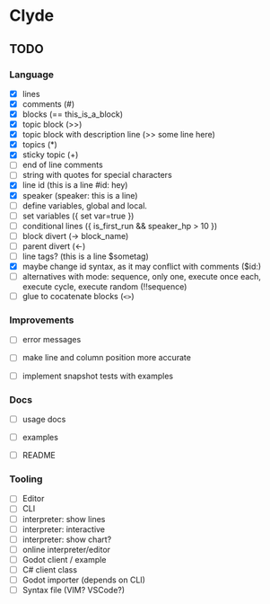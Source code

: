 # Clyde


## TODO

### Language
- [x] lines
- [x] comments (#)
- [x] blocks (== this_is_a_block)
- [x] topic block (>>)
- [x] topic block with description line (>> some line here)
- [x] topics (*)
- [x] sticky topic (+)
- [ ] end of line comments
- [ ] string with quotes for special characters
- [x] line id (this is a line #id: hey)
- [x] speaker (speaker: this is a line)
- [ ] define variables, global and local.
- [ ] set variables ({ set var=true })
- [ ] conditional lines ({ is_first_run && speaker_hp > 10 })
- [ ] block divert (-> block_name)
- [ ] parent divert (<-)
- [ ] line tags? (this is a line $sometag)
- [x] maybe change id syntax, as it may conflict with comments ($id:)
- [ ] alternatives with mode: sequence, only one, execute once each, execute cycle, execute random (!!sequence)
- [ ] glue to cocatenate blocks (`<>`)

### Improvements

- [ ] error messages
- [ ] make line and column position more accurate
- [ ] implement snapshot tests with examples


### Docs
- [ ] usage docs
- [ ] examples
- [ ] README


### Tooling

- [ ] Editor
- [ ] CLI
- [ ] interpreter: show lines
- [ ] interpreter: interactive
- [ ] interpreter: show chart?
- [ ] online interpreter/editor
- [ ] Godot client / example
- [ ] C# client class
- [ ] Godot importer (depends on CLI)
- [ ] Syntax file (VIM? VSCode?)
